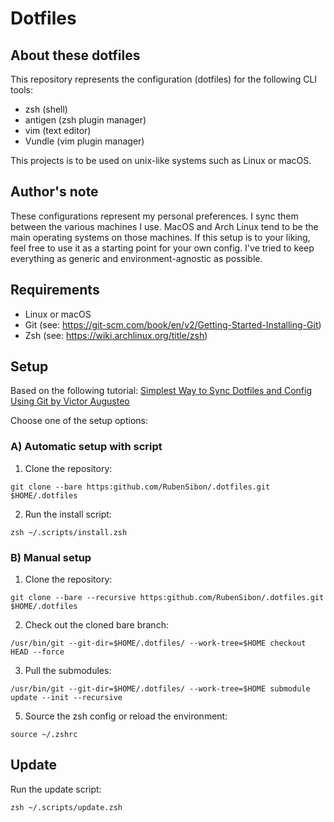 # Dotfiles

## About these dotfiles

This repository represents the configuration (dotfiles) for the following CLI tools:

- zsh (shell)
- antigen (zsh plugin manager)
- vim (text editor)
- Vundle (vim plugin manager)

This projects is to be used on unix-like systems such as Linux or macOS.

## Author's note

These configurations represent my personal preferences. I sync them between the various machines I use. MacOS and Arch Linux tend to be the main operating systems on those machines. If this setup is to your liking, feel free to use it as a starting point for your own config. I've tried to keep everything as generic and environment-agnostic as possible.

## Requirements

- Linux or macOS
- Git (see: https://git-scm.com/book/en/v2/Getting-Started-Installing-Git)
- Zsh (see: https://wiki.archlinux.org/title/zsh)

## Setup

Based on the following tutorial: [Simplest Way to Sync Dotfiles and Config Using Git by Victor Augusteo](https://medium.com/@augusteo/simplest-way-to-sync-dotfiles-and-config-using-git-14051af8703a)

Choose one of the setup options:

### A) Automatic setup with script

1. Clone the repository:

`git clone --bare https:github.com/RubenSibon/.dotfiles.git $HOME/.dotfiles`

2. Run the install script:

`zsh ~/.scripts/install.zsh`

### B) Manual setup

1. Clone the repository:

`git clone --bare --recursive https:github.com/RubenSibon/.dotfiles.git $HOME/.dotfiles`

2. Check out the cloned bare branch:

`/usr/bin/git --git-dir=$HOME/.dotfiles/ --work-tree=$HOME checkout HEAD --force`

3. Pull the submodules:

`/usr/bin/git --git-dir=$HOME/.dotfiles/ --work-tree=$HOME submodule update --init --recursive`

5. Source the zsh config or reload the environment:

`source ~/.zshrc`

## Update

Run the update script:

`zsh ~/.scripts/update.zsh`

